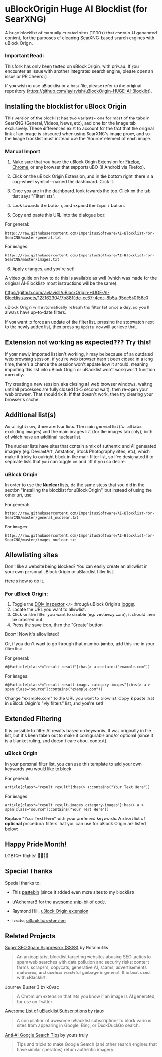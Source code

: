 # uBlockOrigin Huge AI Blocklist (for SearXNG)
A huge blocklist of manually curated sites (1000+) that contain AI generated content, for the purposes of cleaning SearXNG-based search engines with uBlock Origin.

### Important Read:
This fork has only been tested on uBlock Origin, with priv.au.
If you encounter an issue with another integrated search engine, please open an issue or PR
Cheers :)

If you wish to use uBlacklist or a host file, please refer to the original repository (https://github.com/laylavish/uBlockOrigin-HUGE-AI-Blocklist).

## Installing the blocklist for uBlock Origin
This version of the blocklist has two variants- one for most of the tabs in SearXNG (General, Videos, News, etc), and one for the Image tab exclusively.
These differences exist to account for the fact that the original link of an image is obscured when using SearXNG's image proxy, and so the Image blocklist must instead use the 'Source' element of each image.

### Manual Import

1. Make sure that you have the uBlock Origin Extension for [Firefox](https://addons.mozilla.org/en-US/firefox/addon/ublock-origin/), [Chrome](https://chromewebstore.google.com/detail/ublock-origin/cjpalhdlnbpafiamejdnhcphjbkeiagm), or any browser that supports uBO (& Android via Firefox).

2. Click on the uBlock Origin Extension, and in the bottom right, there is a cog-wheel symbol--named the dashboard. Click it.

3. Once you are in the dashboard, look towards the top. Click on the tab that says "Filter lists".

4. Look towards the bottom, and expand the ```Import``` button.

5. Copy and paste this URL into the dialogue box: 

For general:
```
https://raw.githubusercontent.com/ImperitusSoftware/AI-Blocklist-for-SearXNG/master/general.txt
```
For images:
```
https://raw.githubusercontent.com/ImperitusSoftware/AI-Blocklist-for-SearXNG/master/images.txt
```

6. Apply changes, and you're set!

A video guide on how to do this is available as well (which was made for the original AI-Blocklist- most instructions will be the same):

https://github.com/laylavish/uBlockOrigin-HUGE-AI-Blocklist/assets/128162304/7b8810dc-ce87-4cdc-8b5a-95dc5b0f56c3


uBlock Origin will automatically refresh the filter list once a day, so you'll always have up-to-date filters. 

If you want to force an update of the filter list, pressing the stopwatch next to the newly added list, then pressing ```Update now``` will achieve that.

## Extension not working as expected??? Try this!
If your newly imported list isn't working, it may be because of an outdated web browsing session. If you're web browser hasn't been closed in a long time, there's a chance the session won't update how it should, meaning importing this list into uBlock Origin or uBlacklist won't work/won't function correctly. 

Try creating a new session, aka closing **all** web browser windows, waiting until all processes are fully closed (4-5 second wait), then re-open your web browser. That should fix it. If that doesn't work, then try clearing your browser's cache.

## Additional list(s)

As of right now, there are four lists. The main general list (for all tabs excluding images) and the main images list (for the images tab only), both of which have an additinal nuclear list.

The nuclear lists have sites that contain a mix of authentic and AI generated imagery (eg. DeviantArt, Artstation, Stock Photography sites, etc), which make it tricky to outright block in the main filter list, so I've designated it to separate lists that you can toggle on and off if you so desire.

### uBlock Origin
In order to use the **Nuclear** lists, do the same steps that you did in the section "Installing the blocklist for uBlock Origin", but instead of using the other url, use:

For general:
```
https://raw.githubusercontent.com/ImperitusSoftware/AI-Blocklist-for-SearXNG/master/general_nuclear.txt
```
For images:
```
https://raw.githubusercontent.com/ImperitusSoftware/AI-Blocklist-for-SearXNG/master/images_nuclear.txt
```

## Allowlisting sites
Don't like a website being blocked? You can easily create an allowlist in your own personal uBlock Origin or uBlacklist filter list. 

Here's how to do it. 

### For uBlock Origin:
1. Toggle the [DOM inspector](https://github.com/gorhill/uBlock/wiki/DOM-inspector) `</>` through uBlock Origin's [logger](https://github.com/gorhill/uBlock/wiki/The-logger).
2. Locate the URL you want to allowlist.
3. Click on the filter you want to disable (eg. vecteezy.com); it should then be crossed out.
4. Press the save icon, then the "Create" button.

Boom! Now it's allowlisted!

Or, if you don't want to go through that mumbo-jumbo, add this line in your filter list: 

For general:
```
#@#article[class*="result result"]:has(> a:contains("example.com"))
```
For images:
```
#@#article[class*="result result-images category-images"]:has(> a > span[class="source"]:contains("example.com"))
```

Change "example.com" to the URL you want to allowlist. Copy & paste that in uBlock Origin's "My filters" list, and you're set!

## Extended Filtering

It is possible to filter AI results based on keywords. It was originally in the list, but it's been taken out to make it configurable and/or optional (since it is a blanket ruling, and doesn't care about context).

### uBlock Origin
In your personal filter list, you can use this template to add your own keywords you would like to block.

For general:
```
article[class*="result result"]:has(> a:contains("Your Text Here"))
```
For images:
```
article[class*="result result-images category-images"]:has(> a > span[class="source"]:contains("Your Text Here"))
```

Replace "Your Text Here" with your preferred keywords. A short list of **optional** procedural filters that you can use for uBlock Origin are listed below:



## Happy Pride Month!
LGBTQ+ Rights! 🏳️‍🌈🏳️‍⚧️

## Special Thanks

Special thanks to: 

+ This [pastebin](https://pastebin.com/B8kP4imQ) (since it added even more sites to my blocklist)

+ u/AchernarB for the [awesome snip-bit of code.](https://www.reddit.com/r/uBlockOrigin/comments/13uyex5/how_to_block_results_from_a_specific_site_in_the/)

+ Raymond Hill, [uBlock Origin extension](https://github.com/gorhill/uBlock)

+ iorate, [uBlacklist extension](https://github.com/iorate/ublacklist)

## Related Projects

[Super SEO Spam Suppressor (SSSS)](https://github.com/NotaInutilis/Super-SEO-Spam-Suppressor) by NotaInutilis

> An anticapitalist blocklist targeting websites abusing SEO tactics to spam web searches with data pollution and security risks: content farms, scrapers, copycats, generative AI, scams, advertisements, malwares, and useless wasteful garbage in general. It is best used with uBlacklist. 

[Journey Buster 3](https://journeybuster.com/) by k0vac

> A Chromium extension that lets you know if an image is AI generated, for use on Twitter.

[Awesome List of uBlacklist Subscriptions](https://github.com/rjaus/awesome-ublacklist) by rjaus

> A compilation of awesome uBlacklist subscriptions to block various sites from appearing in Google, Bing, or DuckDuckGo search.

[Anti-AI Google Search Tips](https://github.com/laylavish/TipsTricksGoogleSearch) by yours truly

> Tips and tricks to make Google Search (and other search engines that have similar operators) return authentic imagery.
